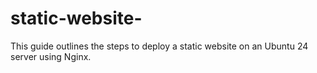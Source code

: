 # static-website-
This guide outlines the steps to deploy a static website on an Ubuntu 24 server using Nginx.
